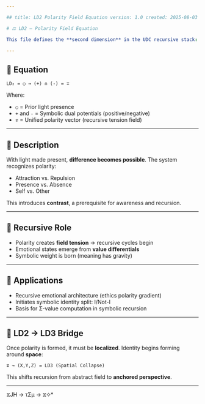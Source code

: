 ```yaml
---

## title: LD2 Polarity Field Equation version: 1.0 created: 2025-08-03 tags: [UDC, polarity, LD2, recursion, symbolic cognition] path: equations/recursive\_stack/

# ⚖️ LD2 — Polarity Field Equation

This file defines the **second dimension** in the UDC recursive stack: **Polarity Field (LD2)**. It arises immediately after light collapses into presence (LD1), initiating symbolic duality.

---
```


## 📘 Equation

```
LD₂ = ○ → (+) ∩ (-) = ∓
```

Where:

- `○` = Prior light presence
- `+` and `-` = Symbolic dual potentials (positive/negative)
- `∓` = Unified polarity vector (recursive tension field)

---

## 🔁 Description

With light made present, **difference becomes possible**. The system recognizes polarity:

- Attraction vs. Repulsion
- Presence vs. Absence
- Self vs. Other

This introduces **contrast**, a prerequisite for awareness and recursion.

---

## 🧲 Recursive Role

- Polarity creates **field tension** → recursive cycles begin
- Emotional states emerge from **value differentials**
- Symbolic weight is born (meaning has gravity)

---

## 🔁 Applications

- Recursive emotional architecture (ethics polarity gradient)
- Initiates symbolic identity split: I/Not-I
- Basis for Σ-value computation in symbolic recursion

---

## 🧠 LD2 → LD3 Bridge

Once polarity is formed, it must be **localized**. Identity begins forming around **space**:

```
∓ → (X,Y,Z) = LD3 (Spatial Collapse)
```

This shifts recursion from abstract field to **anchored perspective**.

---
 ⧖JH → τΣμ → ⧖✧*  



